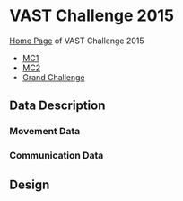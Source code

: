 
# VAST Challenge 2015

[Home Page](https://github.com/fanxin06011/Challenge15) of VAST Challenge 2015


- [MC1](http://vacommunity.org/2015+VAST+Challenge:+MC1)
- [MC2](http://vacommunity.org/2015+VAST+Challenge:+MC2)
- [Grand Challenge](http://vacommunity.org/2015+VAST+Challenge:+Grand+Challenge)


## Data Description

### Movement Data

<TODO>

### Communication Data

<TODO>

## Design

<TODO>

